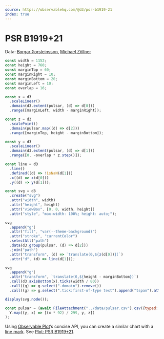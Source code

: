 ```yaml
---
source: https://observablehq.com/@d3/psr-b1919-21
index: true
---
```


# PSR B1919+21

Data: [Borgar Þorsteinsson](https://gist.github.com/borgar/31c1e476b8e92a11d7e9), [Michael Zöllner](http://i.document.m05.de/2013/05/23/joy-divisions-unknown-pleasures-printed-in-3d/)

```js echo
const width = 1152;
const height = 760;
const marginTop = 60;
const marginRight = 10;
const marginBottom = 20;
const marginLeft = 10;
const overlap = 16;

const x = d3
  .scaleLinear()
  .domain(d3.extent(pulsar, (d) => d[0]))
  .range([marginLeft, width - marginRight]);

const z = d3
  .scalePoint()
  .domain(pulsar.map((d) => d[2]))
  .range([marginTop, height - marginBottom]);

const y = d3
  .scaleLinear()
  .domain(d3.extent(pulsar, (d) => d[1]))
  .range([0, -overlap * z.step()]);

const line = d3
  .line()
  .defined((d) => !isNaN(d[1]))
  .x((d) => x(d[0]))
  .y((d) => y(d[1]));

const svg = d3
  .create("svg")
  .attr("width", width)
  .attr("height", height)
  .attr("viewBox", [0, 0, width, height])
  .attr("style", "max-width: 100%; height: auto;");

svg
  .append("g")
  .attr("fill", "var(--theme-background)")
  .attr("stroke", "currentColor")
  .selectAll("path")
  .data(d3.group(pulsar, (d) => d[2]))
  .join("path")
  .attr("transform", (d) => `translate(0,${z(d[0])})`)
  .attr("d", (d) => line(d[1]));

svg
  .append("g")
  .attr("transform", `translate(0,${height - marginBottom})`)
  .call(d3.axisBottom(x).ticks(width / 80))
  .call((g) => g.select(".domain").remove())
  .call((g) => g.select(".tick:first-of-type text").append("tspan").attr("x", 10).text(" ms"));

display(svg.node());
```

```js echo
const pulsar = (await FileAttachment("../data/pulsar.csv").csv({typed: true, array: true})).flatMap((Y, z) =>
  Y.map((y, x) => [(x * 92) / 299, y, z])
);
```

Using [Observable Plot](https://observablehq.com/plot)’s concise API, you can create a similar chart with a [line mark](https://observablehq.com/plot/marks/line). See [Plot: PSR B1919+21](/plot/psr-b1919-21).
